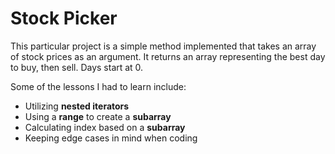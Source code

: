 # Stock Picker

This particular project is a simple method implemented that takes an array of stock prices as an argument. It returns an array representing the best day to buy, then sell. Days start at 0.

Some of the lessons I had to learn include:
* Utilizing **nested iterators**
* Using a **range** to create a **subarray**
* Calculating index based on a **subarray**
* Keeping edge cases in mind when coding
